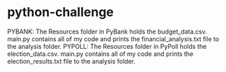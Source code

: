 # python-challenge

PYBANK:
The Resources folder in PyBank holds the budget_data.csv. main.py contains all of my code and prints the financial_analysis.txt file to the analysis folder.
PYPOLL:
The Resources folder in PyPoll holds the election_data.csv. main.py contains all of my code and prints the election_results.txt file to the analysis folder.
